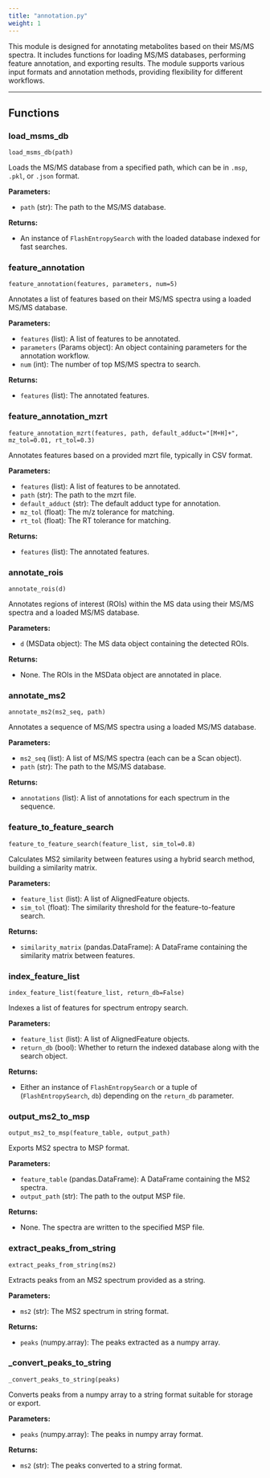 ```yaml
---
title: "annotation.py"
weight: 1
---
```


This module is designed for annotating metabolites based on their MS/MS spectra. It includes functions for loading MS/MS databases, performing feature annotation, and exporting results. The module supports various input formats and annotation methods, providing flexibility for different workflows.

---

## Functions

### load_msms_db

`load_msms_db(path)`

Loads the MS/MS database from a specified path, which can be in `.msp`, `.pkl`, or `.json` format.

**Parameters:**

- `path` (str): The path to the MS/MS database.

**Returns:**

- An instance of `FlashEntropySearch` with the loaded database indexed for fast searches.

### feature_annotation

`feature_annotation(features, parameters, num=5)`

Annotates a list of features based on their MS/MS spectra using a loaded MS/MS database.

**Parameters:**

- `features` (list): A list of features to be annotated.
- `parameters` (Params object): An object containing parameters for the annotation workflow.
- `num` (int): The number of top MS/MS spectra to search.

**Returns:**

- `features` (list): The annotated features.

### feature_annotation_mzrt

`feature_annotation_mzrt(features, path, default_adduct="[M+H]+", mz_tol=0.01, rt_tol=0.3)`

Annotates features based on a provided mzrt file, typically in CSV format.

**Parameters:**

- `features` (list): A list of features to be annotated.
- `path` (str): The path to the mzrt file.
- `default_adduct` (str): The default adduct type for annotation.
- `mz_tol` (float): The m/z tolerance for matching.
- `rt_tol` (float): The RT tolerance for matching.

**Returns:**

- `features` (list): The annotated features.

### annotate_rois

`annotate_rois(d)`

Annotates regions of interest (ROIs) within the MS data using their MS/MS spectra and a loaded MS/MS database.

**Parameters:**

- `d` (MSData object): The MS data object containing the detected ROIs.

**Returns:**

- None. The ROIs in the MSData object are annotated in place.

### annotate_ms2

`annotate_ms2(ms2_seq, path)`

Annotates a sequence of MS/MS spectra using a loaded MS/MS database.

**Parameters:**

- `ms2_seq` (list): A list of MS/MS spectra (each can be a Scan object).
- `path` (str): The path to the MS/MS database.

**Returns:**

- `annotations` (list): A list of annotations for each spectrum in the sequence.

### feature_to_feature_search

`feature_to_feature_search(feature_list, sim_tol=0.8)`

Calculates MS2 similarity between features using a hybrid search method, building a similarity matrix.

**Parameters:**

- `feature_list` (list): A list of AlignedFeature objects.
- `sim_tol` (float): The similarity threshold for the feature-to-feature search.

**Returns:**

- `similarity_matrix` (pandas.DataFrame): A DataFrame containing the similarity matrix between features.

### index_feature_list

`index_feature_list(feature_list, return_db=False)`

Indexes a list of features for spectrum entropy search.

**Parameters:**

- `feature_list` (list): A list of AlignedFeature objects.
- `return_db` (bool): Whether to return the indexed database along with the search object.

**Returns:**

- Either an instance of `FlashEntropySearch` or a tuple of (`FlashEntropySearch`, `db`) depending on the `return_db` parameter.

### output_ms2_to_msp

`output_ms2_to_msp(feature_table, output_path)`

Exports MS2 spectra to MSP format.

**Parameters:**

- `feature_table` (pandas.DataFrame): A DataFrame containing the MS2 spectra.
- `output_path` (str): The path to the output MSP file.

**Returns:**

- None. The spectra are written to the specified MSP file.

### extract_peaks_from_string

`extract_peaks_from_string(ms2)`

Extracts peaks from an MS2 spectrum provided as a string.

**Parameters:**

- `ms2` (str): The MS2 spectrum in string format.

**Returns:**

- `peaks` (numpy.array): The peaks extracted as a numpy array.

### \_convert_peaks_to_string

`_convert_peaks_to_string(peaks)`

Converts peaks from a numpy array to a string format suitable for storage or export.

**Parameters:**

- `peaks` (numpy.array): The peaks in numpy array format.

**Returns:**

- `ms2` (str): The peaks converted to a string format.
